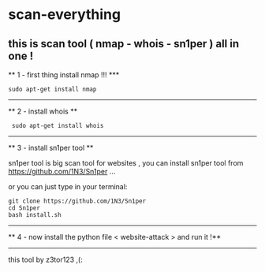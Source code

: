 # scan-everything
this is scan tool ( nmap - whois - sn1per ) all in one !
-

** 1 - first thing install nmap !!! ***

``` sudo apt-get install nmap ```

---

** 2 - install whois **

``` sudo apt-get install whois```

---

** 3 - install sn1per tool **

sn1per tool is big scan tool for websites , you can install sn1per tool from https://github.com/1N3/Sn1per ...

or you can just type in your terminal:

```
git clone https://github.com/1N3/Sn1per
cd Sn1per
bash install.sh
```
---

** 4 - now install the python file < website-attack > and run it !**

---

this tool by z3tor123 ,(: 
